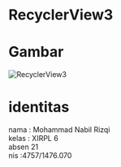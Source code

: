 # RecyclerView3

<h1> Gambar </h1>

![RecyclerView3](https://cloud.githubusercontent.com/assets/22103901/21043082/d4fee938-be27-11e6-84c5-dd923dfda7d1.jpeg)

<h1> identitas </h1>  
nama : Mohammad Nabil Rizqi<br>  
kelas : XIRPL 6<br>  
absen 21<br>  
nis :4757/1476.070<br> 

